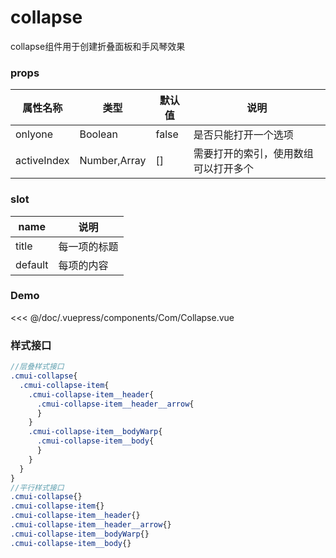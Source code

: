 # collapse

collapse组件用于创建折叠面板和手风琴效果
### props

| 属性名称  |类型|默认值|说明
|---|---|---|---|
| onlyone  |Boolean|false|是否只能打开一个选项
|activeIndex|Number,Array|[]|需要打开的索引，使用数组可以打开多个
### slot

| name  |说明
|---|---|
| title  |每一项的标题
|default|每项的内容

### Demo

<Exp>
<div slot="exp">
<Com-Collapse></Com-Collapse>
</div>
<div slot="code">

<<< @/doc/.vuepress/components/Com/Collapse.vue
</div>
</Exp>

### 样式接口
```scss
//层叠样式接口
.cmui-collapse{
  .cmui-collapse-item{
    .cmui-collapse-item__header{
      .cmui-collapse-item__header__arrow{
      }
    }
    .cmui-collapse-item__bodyWarp{
      .cmui-collapse-item__body{
      }
    }
  }
}
//平行样式接口
.cmui-collapse{}
.cmui-collapse-item{}
.cmui-collapse-item__header{}
.cmui-collapse-item__header__arrow{}
.cmui-collapse-item__bodyWarp{}
.cmui-collapse-item__body{}
```

